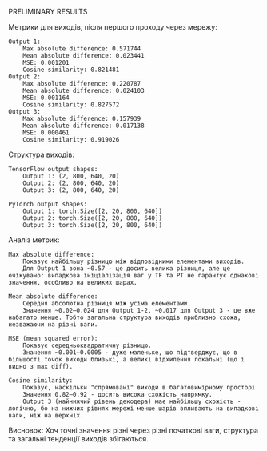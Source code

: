 PRELIMINARY RESULTS

Метрики для виходів, після першого проходу через мережу:

    Output 1:
        Max absolute difference: 0.571744
        Mean absolute difference: 0.023441
        MSE: 0.001201
        Cosine similarity: 0.821481
    Output 2:
        Max absolute difference: 0.220787
        Mean absolute difference: 0.024103
        MSE: 0.001164
        Cosine similarity: 0.827572
    Output 3:
        Max absolute difference: 0.157939
        Mean absolute difference: 0.017138
        MSE: 0.000461
        Cosine similarity: 0.919026

Структура виходів:

    TensorFlow output shapes:
        Output 1: (2, 800, 640, 20)
        Output 2: (2, 800, 640, 20)
        Output 3: (2, 800, 640, 20)

    PyTorch output shapes:
        Output 1: torch.Size([2, 20, 800, 640])
        Output 2: torch.Size([2, 20, 800, 640])
        Output 3: torch.Size([2, 20, 800, 640])

Аналіз метрик:
    
    Max absolute difference:
        Показує найбільшу різницю між відповідними елементами виходів.
        Для Output 1 вона ~0.57 - це досить велика різниця, але це очікувано: випадкова ініціалізація ваг у TF та PT не гарантує однакові значення, особливо на великих шарах.

    Mean absolute difference:
        Середня абсолютна різниця між усіма елементами.
        Значення ~0.02–0.024 для Output 1-2, ~0.017 для Output 3 - це вже набагато менше. Тобто загальна структура виходів приблизно схожа, незважаючи на різні ваги.

    MSE (mean squared error):
        Показує середньоквадратичну різницю.
        Значення ~0.001–0.0005 - дуже маленьке, що підтверджує, що в більшості точок виходи близькі, а великі відхилення локальні (що і видно з max diff).

    Cosine similarity:
        Показує, наскільки "спрямовані" виходи в багатовимірному просторі.
        Значення 0.82–0.92 - досить висока схожість напрямку.
        Output 3 (найнижчий рівень декодера) має найбільшу схожість - логічно, бо на нижчих рівнях мережі менше шарів впливають на випадкові ваги, ніж на верхніх.

Висновок:
    Хоч точні значення різні через різні початкові ваги, структура та загальні тенденції виходів збігаються.